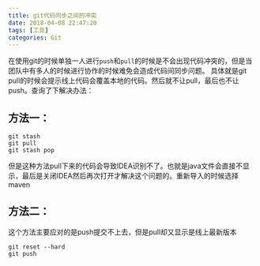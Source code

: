 ```yaml
---
title: git代码同步之间的冲突
date: 2018-04-08 22:47:20
tags: [工具]
categories: Git
---
```

在使用git的时候单独一人进行`push`和`pull`的时候是不会出现代码冲突的，但是当团队中有多人的时候进行协作的时候难免会造成代码间同步问题。
具体就是git pull的时候会提示线上代码会覆盖本地的代码。然后就不让pull，最后也不让push。查询了下解决办法：

## 方法一：
```shell
git stash
git pull 
git stash pop
```
但是这种方法pull下来的代码会导致IDEA识别不了。也就是java文件会直接不显示，最后是关闭IDEA然后再次打开才解决这个问题的。重新导入的时候选择maven



## 方法二：
这个方法主要应对的是push提交不上去，但是pull却又显示是线上最新版本
```linux
git reset --hard
git push
```